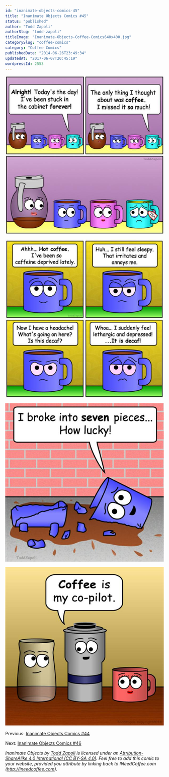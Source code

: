 ```yaml
---
id: "inanimate-objects-comics-45"
title: "Inanimate Objects Comics #45"
status: "published"
author: "Todd Zapoli"
authorSlug: "todd-zapoli"
titleImage: "Inanimate-Objects-Coffee-Comics640x400.jpg"
categorySlug: "coffee-comics"
category: "Coffee Comics"
publishedDate: "2014-06-26T23:49:34"
updatedAt: "2017-06-07T20:45:19"
wordpressId: 2553
---
```


![today is the day](201415-todays-the-day.jpg)

![is it decaf](201416-is-it-decaf.jpg)

![seven pieces](201417-seven-pieces.jpg)

![Co-pilot](201413Coffee-is-My-Co-pilot.jpg)

Previous: [Inanimate Objects Comics #44](http://ineedcoffee.com/inanimate-objects-comics-44/)

Next: [Inanimate Objects Comics #46](http://ineedcoffee.com/inanimate-objects-comics-46/)

*Inanimate Objects by [Todd Zapoli](http://ineedcoffee.com/) is licensed under an [Attribution-ShareAlike 4.0 International (CC BY-SA 4.0)](https://creativecommons.org/licenses/by-sa/4.0/). Feel free to add this comic to your website, provided you attribute by linking back to INeedCoffee.com (http://ineedcoffee.com).*